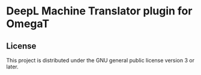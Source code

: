 # DeepL Machine Translator plugin for OmegaT 

## License

This project is distributed under the GNU general public license version 3 or later.
